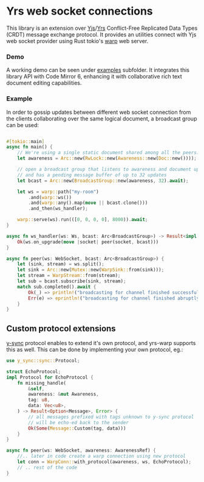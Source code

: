# Yrs web socket connections

This library is an extension over [Yjs](https://yjs.dev)/[Yrs](https://github.com/y-crdt/y-crdt) Conflict-Free Replicated Data Types (CRDT) message exchange protocol. It provides an utilities connect with Yjs web socket provider using Rust tokio's [warp](https://github.com/seanmonstar/warp) web server.

### Demo

A working demo can be seen under [examples](./examples) subfolder. It integrates this library API with Code Mirror 6, enhancing it with collaborative rich text document editing capabilities.

### Example

In order to gossip updates between different web socket connection from the clients collaborating over the same logical document, a broadcast group can be used:

```rust

#[tokio::main]
async fn main() {
    // We're using a single static document shared among all the peers.
    let awareness = Arc::new(RwLock::new(Awareness::new(Doc::new())));

    // open a broadcast group that listens to awareness and document updates
    // and has a pending message buffer of up to 32 updates
    let bcast = Arc::new(BroadcastGroup::new(awareness, 32).await);

    let ws = warp::path("my-room")
        .and(warp::ws())
        .and(warp::any().map(move || bcast.clone()))
        .and_then(ws_handler);

    warp::serve(ws).run(([0, 0, 0, 0], 8000)).await;
}

async fn ws_handler(ws: Ws, bcast: Arc<BroadcastGroup>) -> Result<impl Reply, Rejection> {
    Ok(ws.on_upgrade(move |socket| peer(socket, bcast)))
}

async fn peer(ws: WebSocket, bcast: Arc<BroadcastGroup>) {
    let (sink, stream) = ws.split();
    let sink = Arc::new(Mutex::new(WarpSink::from(sink)));
    let stream = WarpStream::from(stream);
    let sub = bcast.subscribe(sink, stream);
    match sub.completed().await {
        Ok(_) => println!("broadcasting for channel finished successfully"),
        Err(e) => eprintln!("broadcasting for channel finished abruptly: {}", e),
    }
}
```

## Custom protocol extensions

[y-sync](https://crates.io/crates/y-sync) protocol enables to extend it's own protocol, and yrs-warp supports this as well.
This can be done by implementing your own protocol, eg.:

```rust
use y_sync::sync::Protocol;

struct EchoProtocol;
impl Protocol for EchoProtocol {
    fn missing_handle(
        &self,
        awareness: &mut Awareness,
        tag: u8,
        data: Vec<u8>,
    ) -> Result<Option<Message>, Error> {
        // all messages prefixed with tags unknown to y-sync protocol
        // will be echo-ed back to the sender
        Ok(Some(Message::Custom(tag, data)))
    }
}

async fn peer(ws: WebSocket, awareness: AwarenessRef) {
    //.. later in code create a warp connection using new protocol
    let conn = WarpConn::with_protocol(awareness, ws, EchoProtocol);
    // .. rest of the code
}
```
